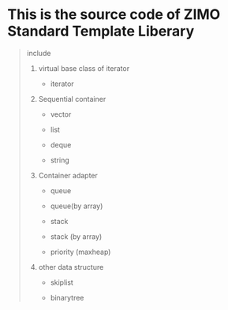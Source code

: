 # This is the source code of ZIMO Standard Template Liberary



> include
> 
> 1. virtual base class of iterator
>    
>    - iterator
> 
> 2. Sequential container
>    
>    - vector
>    
>    - list
>    
>    - deque
>    
>    - string
> 
> 3. Container adapter
>    
>    - queue
>    
>    - queue(by array)
>    
>    - stack
>    
>    - stack     (by array)
>    
>    - priority (maxheap)
> 
> 4. other data structure
>    
>    - skiplist
>    
>    - binarytree


